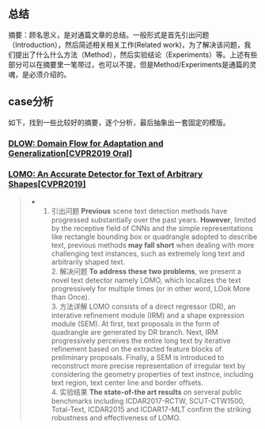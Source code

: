 ## 总结
摘要：顾名思义，是对通篇文章的总结。一般形式是首先引出问题（Introduction），然后简述相关相关工作(Related work)，为了解决该问题，我们提出了什么什么方法（Method），然后实验结论（Experiments）等。上述有些部分可以在摘要里一笔带过，也可以不提，但是Method/Experiments是通篇的灵魂，是必须介绍的。

## case分析

如下，找到一些比较好的摘要，逐个分析，最后抽象出一套固定的模版。

### **[DLOW: Domain Flow for Adaptation and Generalization[CVPR2019 Oral]](https://arxiv.org/pdf/1812.05418.pdf)**
### **[LOMO: An Accurate Detector for Text of Arbitrary Shapes[CVPR2019]](https://arxiv.org/abs/1904.06535)**
>*  1. 引出问题
    **Previous** scene text detection methods have progressed substantially over the past years. **However**, limited by the receptive field of CNNs and the simple representations like rectangle bounding box or quadrangle adopted to describe text, previous methods **may fall short** when dealing with more challenging text instances, such as extremely long text and arbitrarily shaped text.   
    2. 解决问题
    **To address these two problems**, we present a novel text detector namely LOMO, which localizes the text progressively for multiple times (or in other word, LOok More than Once).  
    3. 方法详解
    LOMO consists of a direct regressor (DR), an interative refinement module (IRM) and a shape expression module (SEM). At first, text proposals in the form of quadrangle are generated by DR branch. Next, IRM progressively perceives the entire long text by iterative refinement based on the extracted feature blocks of preliminary proposals. Finally, a SEM is introduced to reconstruct more precise representation of irregular text by considering the geometry properties of text instnce, including text region, text center line and border offsets.   
    4. 实验结果
    **The state-of-the art results** on serveral public benchmarks including ICDAR2017-RCTW, SCUT-CTW1500, Total-Text, ICDAR2015 and ICDAR17-MLT confirm the striking robustness and effectiveness of LOMO.  
